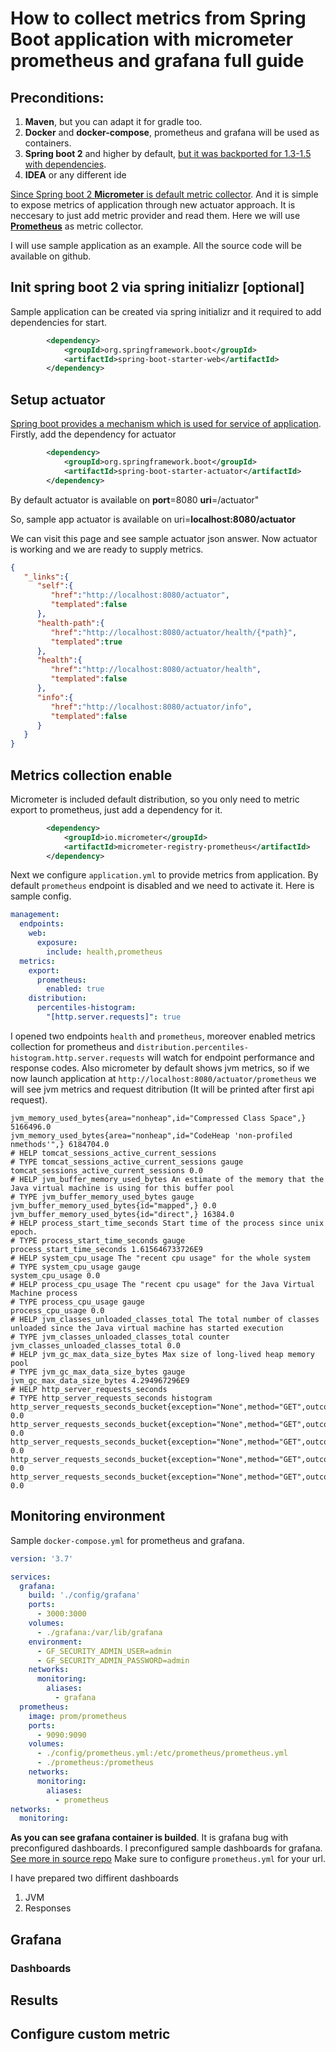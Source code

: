 # How to collect metrics from Spring Boot application with micrometer prometheus and grafana full guide

## Preconditions:
1. __Maven__, but you can adapt it for gradle too.
2. __Docker__ and __docker-compose__, prometheus and grafana will be used as containers.
3. __Spring boot 2__ and higher by default, [but it was backported for 1.3-1.5 with dependencies](https://spring.io/blog/2018/03/16/micrometer-spring-boot-2-s-new-application-metrics-collector#what-is-it).
4. __IDEA__ or any different ide

[Since Spring boot 2 __Micrometer__ is default metric collector](https://spring.io/blog/2018/03/16/micrometer-spring-boot-2-s-new-application-metrics-collector). 
And it is simple to expose metrics of application through new actuator approach. It is neccesary to just add metric provider and read them. Here we will use [__Prometheus__](https://prometheus.io/) as metric collector. 

I will use sample application as an example. All the source code will be available on github.

## Init spring boot 2 via spring initializr [optional]
Sample application can be created via spring initializr and it required to add dependencies for start.
```xml
        <dependency>
            <groupId>org.springframework.boot</groupId>
            <artifactId>spring-boot-starter-web</artifactId>
        </dependency>
```

## Setup actuator
[Spring boot provides a mechanism which is used for service of application](https://docs.spring.io/spring-boot/docs/current/reference/html/production-ready-features.html).
Firstly, add the dependency for actuator
```xml
        <dependency>
            <groupId>org.springframework.boot</groupId>
            <artifactId>spring-boot-starter-actuator</artifactId>
        </dependency>
```
By default actuator is available on __port__=8080 __uri__=/actuator"

So, sample app actuator is available on uri=__localhost:8080/actuator__

We can visit this page and see sample actuator json answer. Now actuator is working and we are ready to supply metrics.
```json
{
   "_links":{
      "self":{
         "href":"http://localhost:8080/actuator",
         "templated":false
      },
      "health-path":{
         "href":"http://localhost:8080/actuator/health/{*path}",
         "templated":true
      },
      "health":{
         "href":"http://localhost:8080/actuator/health",
         "templated":false
      },
      "info":{
         "href":"http://localhost:8080/actuator/info",
         "templated":false
      }
   }
}
```

## Metrics collection enable
Micrometer is included default distribution, so you only need to metric export to prometheus, just add a dependency for it.
```xml
        <dependency>
            <groupId>io.micrometer</groupId>
            <artifactId>micrometer-registry-prometheus</artifactId>
        </dependency>
```
Next we configure `application.yml` to provide metrics from application.
By default `prometheus` endpoint is disabled and we need to activate it.
Here is sample config.
```yml
management:
  endpoints:
    web:
      exposure:
        include: health,prometheus
  metrics:
    export:
      prometheus:
        enabled: true
    distribution:
      percentiles-histogram:
        "[http.server.requests]": true
```
I opened two endpoints `health` and `prometheus`, moreover enabled metrics collection for prometheus and `distribution.percentiles-histogram.http.server.requests` will watch for endpoint performance and response codes. Also micrometer by default shows jvm metrics, so if we now launch application at `http://localhost:8080/actuator/prometheus` we will see jvm metrics and request ditribution (It will be printed after first api request).
```
jvm_memory_used_bytes{area="nonheap",id="Compressed Class Space",} 5166496.0
jvm_memory_used_bytes{area="nonheap",id="CodeHeap 'non-profiled nmethods'",} 6184704.0
# HELP tomcat_sessions_active_current_sessions  
# TYPE tomcat_sessions_active_current_sessions gauge
tomcat_sessions_active_current_sessions 0.0
# HELP jvm_buffer_memory_used_bytes An estimate of the memory that the Java virtual machine is using for this buffer pool
# TYPE jvm_buffer_memory_used_bytes gauge
jvm_buffer_memory_used_bytes{id="mapped",} 0.0
jvm_buffer_memory_used_bytes{id="direct",} 16384.0
# HELP process_start_time_seconds Start time of the process since unix epoch.
# TYPE process_start_time_seconds gauge
process_start_time_seconds 1.615646733726E9
# HELP system_cpu_usage The "recent cpu usage" for the whole system
# TYPE system_cpu_usage gauge
system_cpu_usage 0.0
# HELP process_cpu_usage The "recent cpu usage" for the Java Virtual Machine process
# TYPE process_cpu_usage gauge
process_cpu_usage 0.0
# HELP jvm_classes_unloaded_classes_total The total number of classes unloaded since the Java virtual machine has started execution
# TYPE jvm_classes_unloaded_classes_total counter
jvm_classes_unloaded_classes_total 0.0
# HELP jvm_gc_max_data_size_bytes Max size of long-lived heap memory pool
# TYPE jvm_gc_max_data_size_bytes gauge
jvm_gc_max_data_size_bytes 4.294967296E9
# HELP http_server_requests_seconds  
# TYPE http_server_requests_seconds histogram
http_server_requests_seconds_bucket{exception="None",method="GET",outcome="SUCCESS",status="200",uri="/actuator",le="0.002446676",} 0.0
http_server_requests_seconds_bucket{exception="None",method="GET",outcome="SUCCESS",status="200",uri="/actuator",le="0.002796201",} 0.0
http_server_requests_seconds_bucket{exception="None",method="GET",outcome="SUCCESS",status="200",uri="/actuator",le="0.003145726",} 0.0
http_server_requests_seconds_bucket{exception="None",method="GET",outcome="SUCCESS",status="200",uri="/actuator",le="0.003495251",} 0.0
http_server_requests_seconds_bucket{exception="None",method="GET",outcome="SUCCESS",status="200",uri="/actuator",le="0.003844776",} 0.0
```

## Monitoring environment
Sample `docker-compose.yml` for prometheus and grafana. 
```yml
version: '3.7'

services:
  grafana:
    build: './config/grafana'
    ports:
      - 3000:3000
    volumes:
      - ./grafana:/var/lib/grafana
    environment:
      - GF_SECURITY_ADMIN_USER=admin
      - GF_SECURITY_ADMIN_PASSWORD=admin
    networks:
      monitoring:
        aliases:
          - grafana
  prometheus:
    image: prom/prometheus
    ports:
      - 9090:9090
    volumes:
      - ./config/prometheus.yml:/etc/prometheus/prometheus.yml
      - ./prometheus:/prometheus
    networks:
      monitoring:
        aliases:
          - prometheus
networks:
  monitoring:
```
__As you can see grafana container is builded__. It is grafana bug with preconfigured dashboards. I preconfigured sample dashboards for grafana. [See more in source repo](https://github.com/Kirya522/medium-posts/tree/main/spring-metrics)
Make sure to configure `prometheus.yml` for your url.

I have prepared two diffirent dashboards
1. JVM
2. Responses

## Grafana
### Dashboards

## Results


## Configure custom metric

